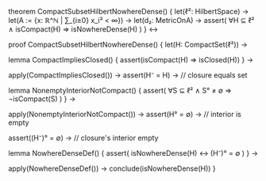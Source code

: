 theorem CompactSubsetHilbertNowhereDense() {
  let(ℓ²: HilbertSpace) →
  let(A := {x: ℝ^ℕ | ∑_{i≥0} x_i² < ∞}) →
  let(d₂: MetricOnA) →
  assert(
    ∀H ⊆ ℓ² ∧ isCompact(H) ⇒ isNowhereDense(H)
  )
} ↔

proof CompactSubsetHilbertNowhereDense() {
  let(H: CompactSet(ℓ²)) →
  
  lemma CompactImpliesClosed() {
    assert(isCompact(H) ⇒ isClosed(H))
  } →
  
  apply(CompactImpliesClosed()) →
  assert(H⁻ = H) →  // closure equals set
  
  lemma NonemptyInteriorNotCompact() {
    assert(
      ∀S ⊆ ℓ² ∧ S° ≠ ∅ ⇒ ¬isCompact(S)
    )
  } →
  
  apply(NonemptyInteriorNotCompact()) →
  assert(H° = ∅) →  // interior is empty
  
  assert((H⁻)° = ∅) →  // closure's interior empty
  
  lemma NowhereDenseDef() {
    assert(
      isNowhereDense(H) ↔ (H⁻)° = ∅
    )
  } →
  
  apply(NowhereDenseDef()) →
  conclude(isNowhereDense(H))
}